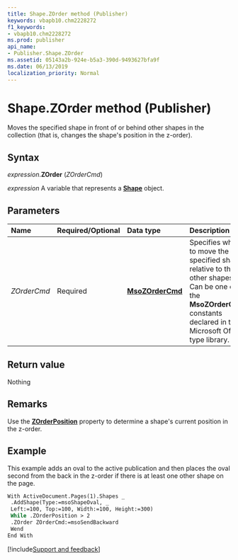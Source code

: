 ```yaml
---
title: Shape.ZOrder method (Publisher)
keywords: vbapb10.chm2228272
f1_keywords:
- vbapb10.chm2228272
ms.prod: publisher
api_name:
- Publisher.Shape.ZOrder
ms.assetid: 05143a2b-924e-b5a3-390d-9493627bfa9f
ms.date: 06/13/2019
localization_priority: Normal
---
```



# Shape.ZOrder method (Publisher)

Moves the specified shape in front of or behind other shapes in the collection (that is, changes the shape's position in the z-order).


## Syntax

_expression_.**ZOrder** (_ZOrderCmd_)

_expression_ A variable that represents a **[Shape](Publisher.Shape.md)** object.


## Parameters

|Name|Required/Optional|Data type|Description|
|:-----|:-----|:-----|:-----|
|_ZOrderCmd_ |Required| **[MsoZOrderCmd](office.msozordercmd.md)**|Specifies where to move the specified shape relative to the other shapes. Can be one of the **MsoZOrderCmd** constants declared in the Microsoft Office type library. |

## Return value

Nothing


## Remarks

Use the **[ZOrderPosition](Publisher.Shape.ZOrderPosition.md)** property to determine a shape's current position in the z-order.


## Example

This example adds an oval to the active publication and then places the oval second from the back in the z-order if there is at least one other shape on the page.

```vb
With ActiveDocument.Pages(1).Shapes _ 
 .AddShape(Type:=msoShapeOval, _ 
 Left:=100, Top:=100, Width:=100, Height:=300) 
 While .ZOrderPosition > 2 
 .ZOrder ZOrderCmd:=msoSendBackward 
 Wend 
End With 

```

[!include[Support and feedback](~/includes/feedback-boilerplate.md)]